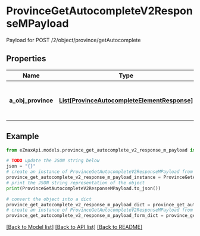 # ProvinceGetAutocompleteV2ResponseMPayload

Payload for POST /2/object/province/getAutocomplete

## Properties

Name | Type | Description | Notes
------------ | ------------- | ------------- | -------------
**a_obj_province** | [**List[ProvinceAutocompleteElementResponse]**](ProvinceAutocompleteElementResponse.md) | An array of Province autocomplete element response. | 

## Example

```python
from eZmaxApi.models.province_get_autocomplete_v2_response_m_payload import ProvinceGetAutocompleteV2ResponseMPayload

# TODO update the JSON string below
json = "{}"
# create an instance of ProvinceGetAutocompleteV2ResponseMPayload from a JSON string
province_get_autocomplete_v2_response_m_payload_instance = ProvinceGetAutocompleteV2ResponseMPayload.from_json(json)
# print the JSON string representation of the object
print(ProvinceGetAutocompleteV2ResponseMPayload.to_json())

# convert the object into a dict
province_get_autocomplete_v2_response_m_payload_dict = province_get_autocomplete_v2_response_m_payload_instance.to_dict()
# create an instance of ProvinceGetAutocompleteV2ResponseMPayload from a dict
province_get_autocomplete_v2_response_m_payload_form_dict = province_get_autocomplete_v2_response_m_payload.from_dict(province_get_autocomplete_v2_response_m_payload_dict)
```
[[Back to Model list]](../README.md#documentation-for-models) [[Back to API list]](../README.md#documentation-for-api-endpoints) [[Back to README]](../README.md)


